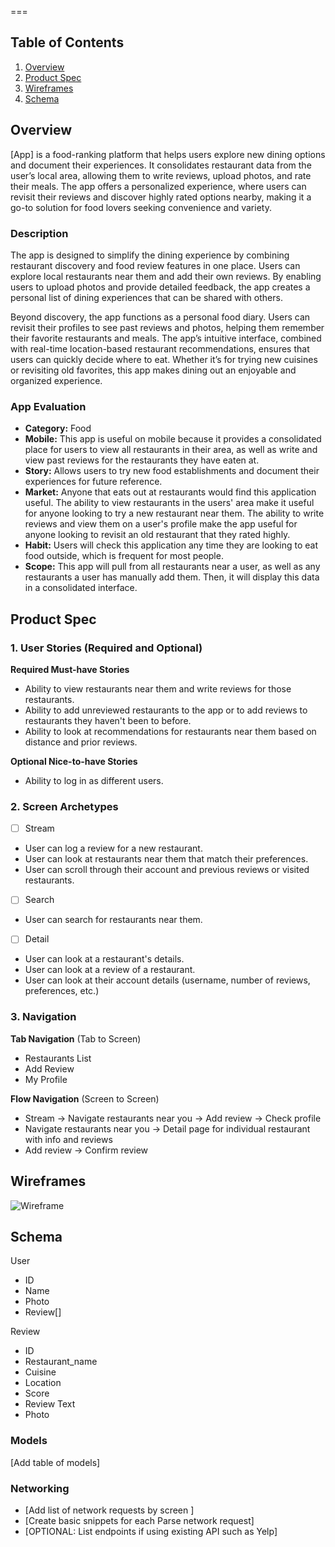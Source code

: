 ===

## Table of Contents

1. [Overview](#Overview)
2. [Product Spec](#Product-Spec)
3. [Wireframes](#Wireframes)
4. [Schema](#Schema)

## Overview

[App] is a food-ranking platform that helps users explore new dining options and document their experiences. It consolidates restaurant data from the user’s local area, allowing them to write reviews, upload photos, and rate their meals. The app offers a personalized experience, where users can revisit their reviews and discover highly rated options nearby, making it a go-to solution for food lovers seeking convenience and variety.


### Description

The app is designed to simplify the dining experience by combining restaurant discovery and food review features in one place. Users can explore local restaurants near them and add their own reviews. By enabling users to upload photos and provide detailed feedback, the app creates a personal list of dining experiences that can be shared with others.

Beyond discovery, the app functions as a personal food diary. Users can revisit their profiles to see past reviews and photos, helping them remember their favorite restaurants and meals. The app’s intuitive interface, combined with real-time location-based restaurant recommendations, ensures that users can quickly decide where to eat. Whether it’s for trying new cuisines or revisiting old favorites, this app makes dining out an enjoyable and organized experience.

### App Evaluation

- **Category:** Food
- **Mobile:** This app is useful on mobile because it provides a consolidated place for users to view all restaurants in their area, as well as write and view past reviews for the restaurants they have eaten at.
- **Story:** Allows users to try new food establishments and document their experiences for future reference. 
- **Market:** Anyone that eats out at restaurants would find this application useful. The ability to view restaurants in the users' area make it useful for anyone looking to try a new restaurant near them. The ability to write reviews and view them on a user's profile make the app useful for anyone looking to revisit an old restaurant that they rated highly.
- **Habit:** Users will check this application any time they are looking to eat food outside, which is frequent for most people. 
- **Scope:** This app will pull from all restaurants near a user, as well as any restaurants a user has manually add them. Then, it will display this data in a consolidated interface.

## Product Spec

### 1. User Stories (Required and Optional)

**Required Must-have Stories**

* Ability to view restaurants near them and write reviews for those restaurants.
* Ability to add unreviewed restaurants to the app or to add reviews to restaurants they haven't been to before. 
* Ability to look at recommendations for restaurants near them based on distance and prior reviews.

**Optional Nice-to-have Stories**

* Ability to log in as different users.


### 2. Screen Archetypes

- [ ] Stream
* User can log a review for a new restaurant.
* User can look at restaurants near them that match their preferences.
* User can scroll through their account and previous reviews or visited restaurants. 

- [ ] Search
* User can search for restaurants near them.

- [ ] Detail
* User can look at a restaurant's details.
* User can look at a review of a restaurant.
* User can look at their account details (username, number of reviews, preferences, etc.)

### 3. Navigation

**Tab Navigation** (Tab to Screen)

* Restaurants List
* Add Review
* My Profile

**Flow Navigation** (Screen to Screen)

- Stream
    -> Navigate restaurants near you
    -> Add review
    -> Check profile
- Navigate restaurants near you
    -> Detail page for individual restaurant with info and reviews
- Add review
    -> Confirm review
    


## Wireframes


![Wireframe](https://hackmd.io/_uploads/rycKuBXp1l.png)

## Schema 

User
- ID
- Name
- Photo
- Review[]

Review
- ID
- Restaurant_name
- Cuisine
- Location
- Score
- Review Text
- Photo

### Models

[Add table of models]

### Networking

- [Add list of network requests by screen ]
- [Create basic snippets for each Parse network request]
- [OPTIONAL: List endpoints if using existing API such as Yelp]
